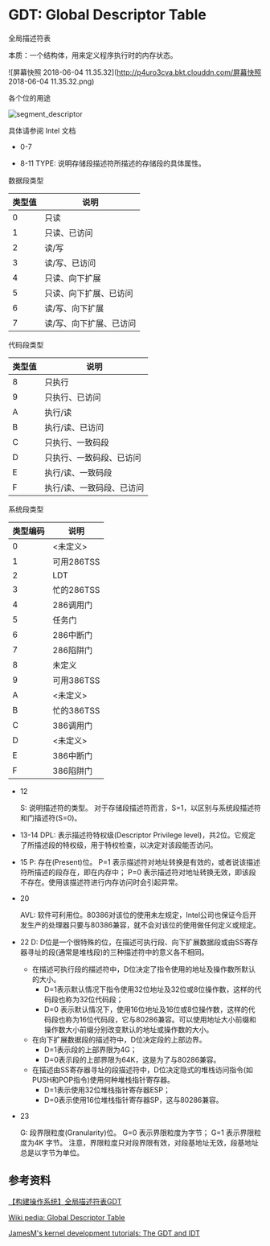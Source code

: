 # GDT: Global Descriptor Table

全局描述符表

本质：一个结构体，用来定义程序执行时的内存状态。

![屏幕快照 2018-06-04 11.35.32](http://p4uro3cva.bkt.clouddn.com/屏幕快照 2018-06-04 11.35.32.png)

各个位的用途

![segment_descriptor](http://p4uro3cva.bkt.clouddn.com/segment_descriptor.png)

具体请参阅 Intel 文档

- 0-7
    


- 8-11
    TYPE: 说明存储段描述符所描述的存储段的具体属性。

数据段类型

|类型值|说明|
|------|---|
|0|只读|
|1|只读、已访问
|2|读/写 
|3|读/写、已访问 
|4|只读、向下扩展 
|5|只读、向下扩展、已访问 
|6|读/写、向下扩展 
|7|读/写、向下扩展、已访问


代码段类型

|类型值|说明|
|-----|---|
|8|只执行 
|9|只执行、已访问 
|A|执行/读 
|B|执行/读、已访问 
|C|只执行、一致码段 
|D|只执行、一致码段、已访问 
|E|执行/读、一致码段 
|F|执行/读、一致码段、已访问 
	
	
系统段类型

|类型编码|说明|
|-------|---|
|0|<未定义>
|1|可用286TSS
|2|LDT
|3|忙的286TSS
|4|286调用门
|5|任务门
|6|286中断门
|7|286陷阱门
|8|未定义
|9|可用386TSS
|A|<未定义>
|B|忙的386TSS
|C|386调用门
|D|<未定义>
|E|386中断门
|F|386陷阱门

- 12

    S: 说明描述符的类型。
    对于存储段描述符而言，S=1，以区别与系统段描述符和门描述符(S=0)。 
    
- 13-14
    DPL: 表示描述符特权级(Descriptor Privilege level)，共2位。它规定了所描述段的特权级，用于特权检查，以决定对该段能否访问。 

- 15
    P: 存在(Present)位。
    P=1 表示描述符对地址转换是有效的，或者说该描述符所描述的段存在，即在内存中；
    P=0 表示描述符对地址转换无效，即该段不存在。使用该描述符进行内存访问时会引起异常。


- 20
    
    AVL: 软件可利用位。80386对该位的使用未左规定，Intel公司也保证今后开发生产的处理器只要与80386兼容，就不会对该位的使用做任何定义或规定。

- 22
    D: D位是一个很特殊的位，在描述可执行段、向下扩展数据段或由SS寄存器寻址的段(通常是堆栈段)的三种描述符中的意义各不相同。 
    - 在描述可执行段的描述符中，D位决定了指令使用的地址及操作数所默认的大小。
        - D=1表示默认情况下指令使用32位地址及32位或8位操作数，这样的代码段也称为32位代码段；
        - D=0 表示默认情况下，使用16位地址及16位或8位操作数，这样的代码段也称为16位代码段，它与80286兼容。可以使用地址大小前缀和操作数大小前缀分别改变默认的地址或操作数的大小。 
    - 在向下扩展数据段的描述符中，D位决定段的上部边界。
        - D=1表示段的上部界限为4G；
        - D=0表示段的上部界限为64K，这是为了与80286兼容。 
    - 在描述由SS寄存器寻址的段描述符中，D位决定隐式的堆栈访问指令(如PUSH和POP指令)使用何种堆栈指针寄存器。
        - D=1表示使用32位堆栈指针寄存器ESP；
        - D=0表示使用16位堆栈指针寄存器SP，这与80286兼容。 

- 23

    G: 段界限粒度(Granularity)位。
	G=0 表示界限粒度为字节；
	G=1 表示界限粒度为4K 字节。
    注意，界限粒度只对段界限有效，对段基地址无效，段基地址总是以字节为单位。 





## 参考资料 

[【构建操作系统】全局描述符表GDT](https://zhuanlan.zhihu.com/p/25867829)

[Wiki pedia: Global Descriptor Table](https://en.wikipedia.org/wiki/Global_Descriptor_Table)

[JamesM's kernel development tutorials: The GDT and IDT](http://www.jamesmolloy.co.uk/tutorial_html/4.-The%20GDT%20and%20IDT.html)




